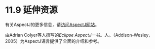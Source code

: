 # 11.9 延伸资源

有关AspectJ的更多信息，请[访问AspectJ网站](https://www.eclipse.org/aspectj)。

由Adrian Colyer等人撰写的*Eclipse AspectJ*一书。人。（Addison-Wesley，2005）为AspectJ语言提供了全面的介绍和参考。